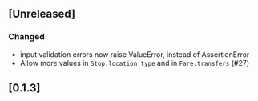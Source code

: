 ## [Unreleased]
### Changed
- input validation errors now raise ValueError, instead of AssertionError
- Allow more values in `Stop.location_type` and in `Fare.transfers` (#27)

## [0.1.3]
